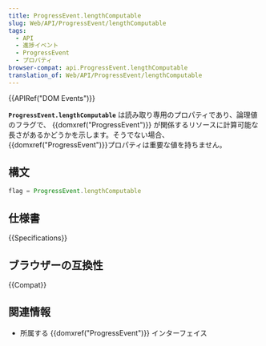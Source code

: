 ```yaml
---
title: ProgressEvent.lengthComputable
slug: Web/API/ProgressEvent/lengthComputable
tags:
  - API
  - 進捗イベント
  - ProgressEvent
  - プロパティ
browser-compat: api.ProgressEvent.lengthComputable
translation_of: Web/API/ProgressEvent/lengthComputable
---
```

{{APIRef("DOM Events")}}

**`ProgressEvent.lengthComputable`** は読み取り専用のプロパティであり、論理値のフラグで、 {{domxref("ProgressEvent")}} が関係するリソースに計算可能な長さがあるかどうかを示します。そうでない場合、{{domxref("ProgressEvent")}}プロパティは重要な値を持ちません。

## 構文

```js
flag = ProgressEvent.lengthComputable
```

## 仕様書

{{Specifications}}

## ブラウザーの互換性

{{Compat}}

## 関連情報

- 所属する {{domxref("ProgressEvent")}} インターフェイス
